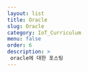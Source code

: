 ```yaml
---
layout: list
title: Oracle
slug: Oracle
category: IoT_Curriculum
menu: false
order: 6
description: >
 oracle에 대한 포스팅
---
```

